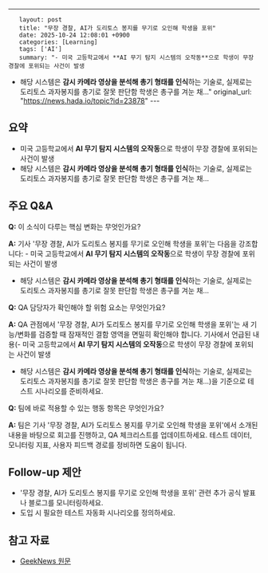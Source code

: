 ---
       layout: post
       title: "무장 경찰, AI가 도리토스 봉지를 무기로 오인해 학생을 포위"
       date: 2025-10-24 12:08:01 +0900
       categories: [Learning]
       tags: ['AI']
       summary: "- 미국 고등학교에서 **AI 무기 탐지 시스템의 오작동**으로 학생이 무장 경찰에 포위되는 사건이 발생
- 해당 시스템은 **감시 카메라 영상을 분석해 총기 형태를 인식**하는 기술로, 실제로는 도리토스 과자봉지를 총기로 잘못 판단함
학생은 총구를 겨눈 채..."
       original_url: "https://news.hada.io/topic?id=23878"
       ---

## 요약

- 미국 고등학교에서 **AI 무기 탐지 시스템의 오작동**으로 학생이 무장 경찰에 포위되는 사건이 발생
 - 해당 시스템은 **감시 카메라 영상을 분석해 총기 형태를 인식**하는 기술로, 실제로는 도리토스 과자봉지를 총기로 잘못 판단함
 학생은 총구를 겨눈 채...

## 주요 Q&A

**Q:** 이 소식이 다루는 핵심 변화는 무엇인가요?

**A:** 기사 '무장 경찰, AI가 도리토스 봉지를 무기로 오인해 학생을 포위'는 다음을 강조합니다: - 미국 고등학교에서 **AI 무기 탐지 시스템의 오작동**으로 학생이 무장 경찰에 포위되는 사건이 발생
 - 해당 시스템은 **감시 카메라 영상을 분석해 총기 형태를 인식**하는 기술로, 실제로는 도리토스 과자봉지를 총기로 잘못 판단함
 학생은 총구를 겨눈 채...

**Q:** QA 담당자가 확인해야 할 위험 요소는 무엇인가요?

**A:** QA 관점에서 '무장 경찰, AI가 도리토스 봉지를 무기로 오인해 학생을 포위'는 새 기능/변화를 검증할 때 잠재적인 결함 영역을 면밀히 확인해야 합니다. 기사에서 언급된 내용(- 미국 고등학교에서 **AI 무기 탐지 시스템의 오작동**으로 학생이 무장 경찰에 포위되는 사건이 발생
 - 해당 시스템은 **감시 카메라 영상을 분석해 총기 형태를 인식**하는 기술로, 실제로는 도리토스 과자봉지를 총기로 잘못 판단함
 학생은 총구를 겨눈 채...)을 기준으로 테스트 시나리오를 준비하세요.

**Q:** 팀에 바로 적용할 수 있는 행동 항목은 무엇인가요?

**A:** 팀은 기사 '무장 경찰, AI가 도리토스 봉지를 무기로 오인해 학생을 포위'에서 소개된 내용을 바탕으로 회고를 진행하고, QA 체크리스트를 업데이트하세요. 테스트 데이터, 모니터링 지표, 사용자 피드백 경로를 정비하면 도움이 됩니다.

## Follow-up 제안

- '무장 경찰, AI가 도리토스 봉지를 무기로 오인해 학생을 포위' 관련 추가 공식 발표나 블로그를 모니터링하세요.
- 도입 시 필요한 테스트 자동화 시나리오를 정의하세요.

## 참고 자료

- [GeekNews 원문](https://news.hada.io/topic?id=23878)

